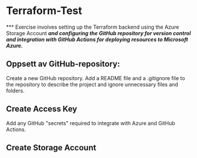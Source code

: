 # Terraform-Test

*** Exercise involves setting up the Terraform backend using the Azure Storage Account
***and configuring the GitHub repository for version control and integration with GitHub Actions for deploying resources to Microsoft Azure.***

## Oppsett av GitHub-repository: 
Create a new GitHub repository.
Add a README file and a .gitignore file to the repository to describe the project and ignore unnecessary files and folders.
## Create  Access Key
Add any GitHub "secrets" required to integrate with Azure and GitHub Actions.
## Create Storage Account

